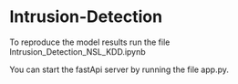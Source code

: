# Intrusion-Detection

To reproduce the model results run the file Intrusion_Detection_NSL_KDD.ipynb

You can start the fastApi server by running the file app.py.
